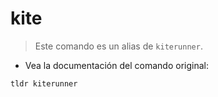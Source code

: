 # kite

> Este comando es un alias de `kiterunner`.

- Vea la documentación del comando original:

`tldr kiterunner`
